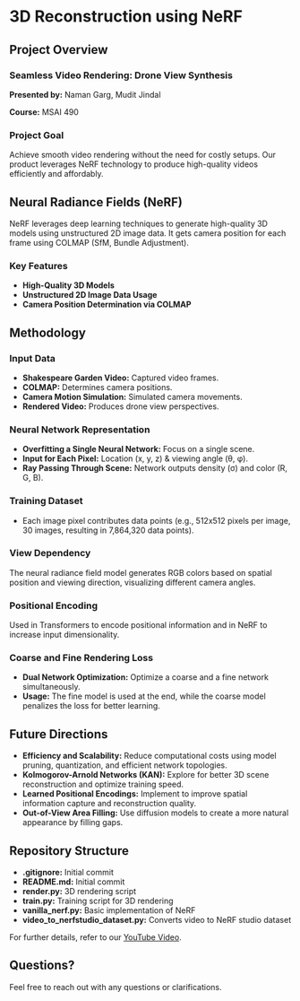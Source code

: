 # 3D Reconstruction using NeRF

## Project Overview

### Seamless Video Rendering: Drone View Synthesis
**Presented by:** Naman Garg, Mudit Jindal

**Course:** MSAI 490

### Project Goal
Achieve smooth video rendering without the need for costly setups. Our product leverages NeRF technology to produce high-quality videos efficiently and affordably.


## Neural Radiance Fields (NeRF)
NeRF leverages deep learning techniques to generate high-quality 3D models using unstructured 2D image data. It gets camera position for each frame using COLMAP (SfM, Bundle Adjustment).

### Key Features
- **High-Quality 3D Models**
- **Unstructured 2D Image Data Usage**
- **Camera Position Determination via COLMAP**

## Methodology

### Input Data
- **Shakespeare Garden Video:** Captured video frames.
- **COLMAP:** Determines camera positions.
- **Camera Motion Simulation:** Simulated camera movements.
- **Rendered Video:** Produces drone view perspectives.

### Neural Network Representation
- **Overfitting a Single Neural Network:** Focus on a single scene.
- **Input for Each Pixel:** Location (x, y, z) & viewing angle (θ, φ).
- **Ray Passing Through Scene:** Network outputs density (σ) and color (R, G, B).

### Training Dataset
- Each image pixel contributes data points (e.g., 512x512 pixels per image, 30 images, resulting in 7,864,320 data points).


### View Dependency
The neural radiance field model generates RGB colors based on spatial position and viewing direction, visualizing different camera angles.

### Positional Encoding
Used in Transformers to encode positional information and in NeRF to increase input dimensionality.

### Coarse and Fine Rendering Loss
- **Dual Network Optimization:** Optimize a coarse and a fine network simultaneously.
- **Usage:** The fine model is used at the end, while the coarse model penalizes the loss for better learning.

## Future Directions
- **Efficiency and Scalability:** Reduce computational costs using model pruning, quantization, and efficient network topologies.
- **Kolmogorov-Arnold Networks (KAN):** Explore for better 3D scene reconstruction and optimize training speed.
- **Learned Positional Encodings:** Implement to improve spatial information capture and reconstruction quality.
- **Out-of-View Area Filling:** Use diffusion models to create a more natural appearance by filling gaps.

## Repository Structure
- **.gitignore:** Initial commit
- **README.md:** Initial commit
- **render.py:** 3D rendering script
- **train.py:** Training script for 3D rendering
- **vanilla_nerf.py:** Basic implementation of NeRF
- **video_to_nerfstudio_dataset.py:** Converts video to NeRF studio dataset

For further details, refer to our [YouTube Video](https://youtu.be/LSVS7yeg644).

## Questions?
Feel free to reach out with any questions or clarifications.